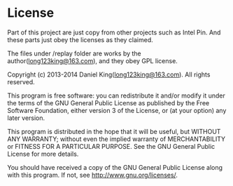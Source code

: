 # License #

Part of this project are just copy from other projects such as Intel Pin.
And these parts just obey the licenses as they claimed.

The files under /replay folder are works by the author(long123king@163.com), and they obey GPL license.

Copyright (c) 2013-2014 Daniel King(long123king@163.com). All rights reserved.

This program is free software: you can redistribute it and/or modify
it under the terms of the GNU General Public License as published by
the Free Software Foundation, either version 3 of the License, or
(at your option) any later version.

This program is distributed in the hope that it will be useful,
but WITHOUT ANY WARRANTY; without even the implied warranty of
MERCHANTABILITY or FITNESS FOR A PARTICULAR PURPOSE.  See the
GNU General Public License for more details.

You should have received a copy of the GNU General Public License
along with this program.  If not, see <http://www.gnu.org/licenses/>.
